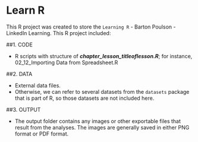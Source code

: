# Learn R


This R project was created to store the `Learning R` - Barton Poulson - LinkedIn Learning. This R project included:


##1. CODE

- R scripts with structure of __*chapter_lesson_titleoflesson.R*__; for instance, 02_12_Importing Data from Spreadsheet.R

##2. DATA

- External data files.
- Otherwise, we can refer to several datasets from the `datasets` package that is part of R, so those datasets are not included here.

##3. OUTPUT

- The output folder contains any images or other exportable files that result from the analyses. The images are generally saved in either PNG format or PDF format.
